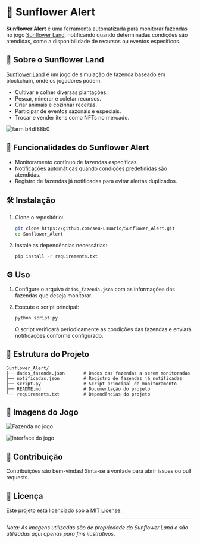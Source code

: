 
# 🌻 Sunflower Alert

**Sunflower Alert** é uma ferramenta automatizada para monitorar fazendas no jogo [Sunflower Land](https://sunflower-land.com/), notificando quando determinadas condições são atendidas, como a disponibilidade de recursos ou eventos específicos.

## 🧭 Sobre o Sunflower Land

[Sunflower Land](https://sunflower-land.com/) é um jogo de simulação de fazenda baseado em blockchain, onde os jogadores podem:

- Cultivar e colher diversas plantações.
- Pescar, minerar e coletar recursos.
- Criar animais e cozinhar receitas.
- Participar de eventos sazonais e especiais.
- Trocar e vender itens como NFTs no mercado.

![farm b4df88b0](https://github.com/user-attachments/assets/8e7a5a73-834e-4fbf-9b2d-967ca84f0606)


## 🚀 Funcionalidades do Sunflower Alert

- Monitoramento contínuo de fazendas específicas.
- Notificações automáticas quando condições predefinidas são atendidas.
- Registro de fazendas já notificadas para evitar alertas duplicados.

## 🛠️ Instalação

1. Clone o repositório:

   ```bash
   git clone https://github.com/seu-usuario/Sunflower_Alert.git
   cd Sunflower_Alert
   ```

2. Instale as dependências necessárias:

   ```bash
   pip install -r requirements.txt
   ```

## ⚙️ Uso

1. Configure o arquivo `dados_fazenda.json` com as informações das fazendas que deseja monitorar.

2. Execute o script principal:

   ```bash
   python script.py
   ```

   O script verificará periodicamente as condições das fazendas e enviará notificações conforme configurado.

## 📁 Estrutura do Projeto

```
Sunflower_Alert/
├── dados_fazenda.json       # Dados das fazendas a serem monitoradas
├── notificadas.json         # Registro de fazendas já notificadas
├── script.py                # Script principal de monitoramento
├── README.md                # Documentação do projeto
└── requirements.txt         # Dependências do projeto
```

## 📸 Imagens do Jogo

![Fazenda no jogo](https://sunflower-land.com/images/farm.png)

![Interface do jogo](https://sunflower-land.com/images/interface.png)

## 🤝 Contribuição

Contribuições são bem-vindas! Sinta-se à vontade para abrir issues ou pull requests.

## 📄 Licença

Este projeto está licenciado sob a [MIT License](LICENSE).

---

*Nota: As imagens utilizadas são de propriedade do Sunflower Land e são utilizadas aqui apenas para fins ilustrativos.*
